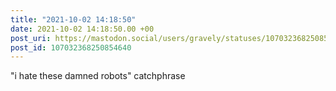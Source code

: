 ```yaml
---
title: "2021-10-02 14:18:50"
date: 2021-10-02 14:18:50.00 +00
post_uri: https://mastodon.social/users/gravely/statuses/107032368250854640
post_id: 107032368250854640
---
```

"i hate these damned robots" catchphrase


